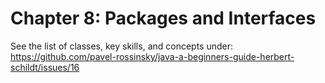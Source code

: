 # Chapter 8: Packages and Interfaces

See the list of classes, key skills, and concepts under:\
https://github.com/pavel-rossinsky/java-a-beginners-guide-herbert-schildt/issues/16
